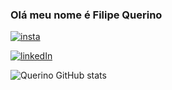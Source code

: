 ### Olá meu nome é Filipe Querino 

[![insta](https://img.shields.io/badge/Instagram-E4405F?style=for-the-badge&logo=instagram&logoColor=white)](https://www.instagram.com/flpquerino/)

[![linkedIn](https://img.shields.io/badge/LinkedIn-0077B5?style=for-the-badge&logo=linkedin&logoColor=white)](https://www.linkedin.com/feed/?trk=eml-email_m2m_invite_single_01-header-35-home)

![Querino GitHub stats](https://github-readme-stats.vercel.app/api?username=FiilipeQuerino&theme=dark&show_icons=true)
